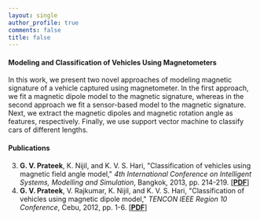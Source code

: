 ```yaml
---
layout: single
author_profile: true
comments: false
title: false
---
```


#### Modeling and Classification of Vehicles Using Magnetometers
In this work, we present two novel approaches of modeling magnetic signature of a vehicle captured using magnetometer. In the first approach, we fit a magnetic dipole model to the magnetic signature, whereas in the second approach we fit a sensor-based model to the magnetic signature. Next, we extract the magnetic dipoles and magnetic rotation angle as features, respectively. Finally, we use support vector machine to classify cars of different lengths.

#### Publications
3. **G. V. Prateek**, K. Nijil, and K. V. S. Hari, "Classification of vehicles using magnetic field angle model," _4th International Conference on Intelligent Systems, Modelling and Simulation_, Bangkok, 2013, pp. 214-219. [[**PDF**]](/research/vehclass/pdfs/[IEEEISMS]Prateek_et_al-2013-Classification_of_vehicles_using_magnetic_field_angle_model.pdf)
4. **G. V. Prateek**, V. Rajkumar, K. Nijil, and K. V. S. Hari, "Classification of vehicles using magnetic dipole model," _TENCON IEEE Region 10 Conference_, Cebu, 2012, pp. 1-6. [[**PDF**]](/research/vehclass/pdfs/[IEEETENCON]Prateek_et_al-2012-Classification_of_vehicles_using_magnetic_dipole_model.pdf)